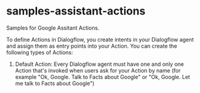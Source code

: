 # samples-assistant-actions
Samples for Google Assitant Actions.

To define Actions in Dialogflow, you create intents in your Dialogflow agent and assign them as entry points into your Action. You can create the following types of Actions:

1. Default Action: Every Dialogflow agent must have one and only one Action that's invoked when users ask for your Action by name (for example "Ok, Google. Talk to Facts about Google" or "Ok, Google. Let me talk to Facts about Google")
